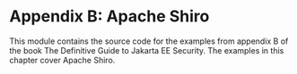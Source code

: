# Appendix B: Apache Shiro

This module contains the source code for the examples from appendix B of the book The Definitive Guide to Jakarta EE Security. The examples in this chapter cover Apache Shiro.